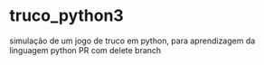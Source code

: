 # truco_python3
simulação de um jogo de truco em python, para aprendizagem da linguagem python
PR com delete branch